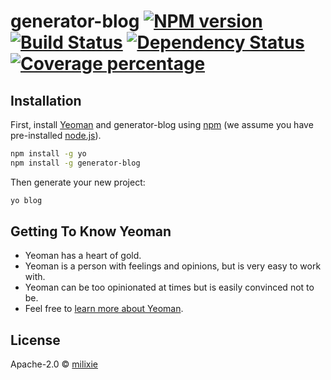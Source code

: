 # generator-blog [![NPM version][npm-image]][npm-url] [![Build Status][travis-image]][travis-url] [![Dependency Status][daviddm-image]][daviddm-url] [![Coverage percentage][coveralls-image]][coveralls-url]
> 

## Installation

First, install [Yeoman](http://yeoman.io) and generator-blog using [npm](https://www.npmjs.com/) (we assume you have pre-installed [node.js](https://nodejs.org/)).

```bash
npm install -g yo
npm install -g generator-blog
```

Then generate your new project:

```bash
yo blog
```

## Getting To Know Yeoman

 * Yeoman has a heart of gold.
 * Yeoman is a person with feelings and opinions, but is very easy to work with.
 * Yeoman can be too opinionated at times but is easily convinced not to be.
 * Feel free to [learn more about Yeoman](http://yeoman.io/).

## License

Apache-2.0 © [milixie]()


[npm-image]: https://badge.fury.io/js/generator-blog.svg
[npm-url]: https://npmjs.org/package/generator-blog
[travis-image]: https://travis-ci.org//generator-blog.svg?branch=master
[travis-url]: https://travis-ci.org//generator-blog
[daviddm-image]: https://david-dm.org//generator-blog.svg?theme=shields.io
[daviddm-url]: https://david-dm.org//generator-blog
[coveralls-image]: https://coveralls.io/repos//generator-blog/badge.svg
[coveralls-url]: https://coveralls.io/r//generator-blog
